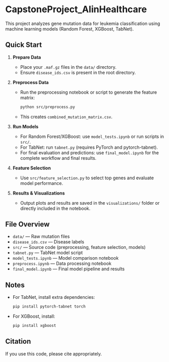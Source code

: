 # CapstoneProject_AIinHealthcare

This project analyzes gene mutation data for leukemia classification using machine learning models (Random Forest, XGBoost, TabNet).

## Quick Start

1. **Prepare Data**
   - Place your `.maf.gz` files in the `data/` directory.
   - Ensure `disease_ids.csv` is present in the root directory.

2. **Preprocess Data**
   - Run the preprocessing notebook or script to generate the feature matrix:

     ```sh
     python src/preprocess.py
     ```

   - This creates `combined_mutation_matrix.csv`.

3. **Run Models**
   - For Random Forest/XGBoost: use `model_tests.ipynb` or run scripts in `src/`.
   - For TabNet: run `tabnet.py` (requires PyTorch and pytorch-tabnet).
   - For final evaluation and predictions: use `final_model.ipynb` for the complete workflow and final results.

4. **Feature Selection**
   - Use `src/feature_selection.py` to select top genes and evaluate model performance.

5. **Results & Visualizations**
   - Output plots and results are saved in the `visualizations/` folder or directly included in the notebook.

## File Overview

- `data/` — Raw mutation files
- `disease_ids.csv` — Disease labels
- `src/` — Source code (preprocessing, feature selection, models)
- `tabnet.py` — TabNet model script
- `model_tests.ipynb` — Model comparison notebook
- `preprocess.ipynb` — Data processing notebook
- `final_model.ipynb` — Final model pipeline and results

## Notes

- For TabNet, install extra dependencies:

  ```sh
  pip install pytorch-tabnet torch
  ```

- For XGBoost, install:

  ```sh
  pip install xgboost
  ```

## Citation

If you use this code, please cite appropriately.